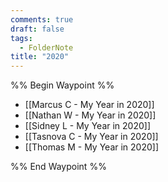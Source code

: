 ```yaml
---
comments: true
draft: false
tags:
  - FolderNote
title: "2020"
---
```

%% Begin Waypoint %%
- [[Marcus C - My Year in 2020]]
- [[Nathan W - My Year in 2020]]
- [[Sidney L - My Year in 2020]]
- [[Tasnova C - My Year in 2020]]
- [[Thomas M - My Year in 2020]]

%% End Waypoint %%
